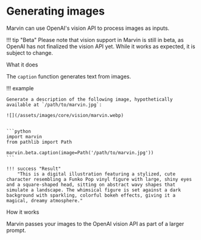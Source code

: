# Generating images

Marvin can use OpenAI's vision API to process images as inputs. 

!!! tip "Beta"
    Please note that vision support in Marvin is still in beta, as OpenAI has not finalized the vision API yet. While it works as expected, it is subject to change.

<div class="admonition abstract">
  <p class="admonition-title">What it does</p>
  <p>
    The <code>caption</code> function generates text from images.
  </p>
</div>



!!! example

    Generate a description of the following image, hypothetically available at `/path/to/marvin.jpg`:

    ![](/assets/images/core/vision/marvin.webp)

    
    ```python
    import marvin
    from pathlib import Path

    marvin.beta.caption(image=Path('/path/to/marvin.jpg'))
    ```

    !!! success "Result"
        "This is a digital illustration featuring a stylized, cute character resembling a Funko Pop vinyl figure with large, shiny eyes and a square-shaped head, sitting on abstract wavy shapes that simulate a landscape. The whimsical figure is set against a dark background with sparkling, colorful bokeh effects, giving it a magical, dreamy atmosphere."
    

<div class="admonition info">
  <p class="admonition-title">How it works</p>
  <p>
    Marvin passes your images to the OpenAI vision API as part of a larger prompt.
  </p>
</div>

